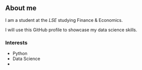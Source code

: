 ## About me

I am a student at the _LSE_ studying Finance & Economics.

I will use this GitHub profile to showcase my data science skills.

### Interests

- Python 
- Data Science
- 

